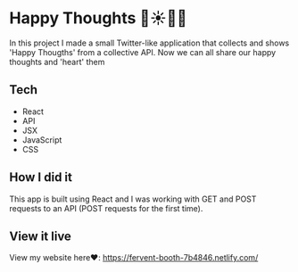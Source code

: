 # Happy Thoughts 💌☀️🌈💕

In this project I made a small Twitter-like application that collects and shows 'Happy Thougths' from a collective API. Now we can all share our happy thoughts and 'heart' them   

## Tech

- React
- API
- JSX
- JavaScript
- CSS
              

## How I did it

This app is built using React and I was working with GET and POST requests to an API (POST requests for the first time).

## View it live

View my website here❤️: https://fervent-booth-7b4846.netlify.com/

